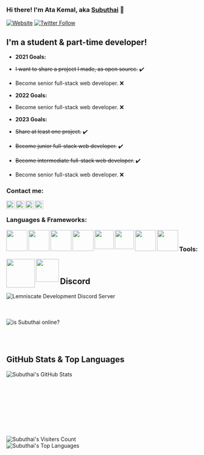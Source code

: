 ### Hi there! I'm Ata Kemal, aka [Subuthai][website] 👋

[![Website](https://img.shields.io/website?label=subuthai.xyz&style=for-the-badge&url=https%3A%2F%2Fsubuthai.xyz)](https://subuthai.xyz)
[![Twitter Follow](https://img.shields.io/twitter/follow/subuthai_?color=1DA1F2&logo=twitter&style=for-the-badge)](https://twitter.com/intent/follow?original_referer=https%3A%2F%2Fgithub.com%2FSubuthai&screen_name=subuthai_)

## I'm a student & part-time developer!

- **2021 Goals:**
- <s>I want to share a project I made, as open source.</s> ✔️
- Become senior full-stack web developer. ❌
  
- **2022 Goals:**
- Become senior full-stack web developer. ❌
  
- **2023 Goals:**
- <s>Share at least one project.</s> ✔️
- <s>Become junior full-stack web developer.</s> ✔️
- <s>Become intermediate full-stack web developer.</s> ✔️
- Become senior full-stack web developer. ❌

### Contact me:

[<img align="left" alt="subuthai.xyz" width="22px" src="https://img.icons8.com/?size=512&id=dxoYK8bxqiJr&format=png" />][website]
[<img align="left" alt="subuthai | YouTube" width="22px" src="https://img.icons8.com/fluency/48/000000/youtube-play.png" />][youtube]
[<img align="left" alt="subuthai_ | Twitter" width="22px" src="https://img.icons8.com/fluency/48/000000/twitter.png" />][twitter]
[<img align="left" alt="subuthai_ | Instagram" width="22px" src="https://img.icons8.com/fluency/48/000000/instagram-new.png" />][instagram]

<br />

### Languages & Frameworks:

<img align="left" width="55px" src="https://img.shields.io/badge/Next.js-000.svg?logo=next.js&style=flat" />
<img align="left" width="55px" src="https://img.shields.io/badge/Node.js-323232.svg?logo=node.js&style=flat" />
<img align="left" width="55px" src="https://img.shields.io/badge/JavaScript-000.svg?logo=javascript&style=flat" />
<img align="left" width="55px" src="https://img.shields.io/badge/TypeScript-f7f7f7.svg?logo=typescript&style=flat" />
<img align="left" width="50px" src="https://img.shields.io/badge/HTML5-ececec.svg?logo=html5&style=flat" />
<img align="left" width="50px" src="https://img.shields.io/badge/CSS3-2572b6.svg?logo=css3&style=flat" />
<img align="left" width="55px" src="https://img.shields.io/badge/MongoDB-fff.svg?logo=mongodb&style=flat" /> 
<img align="left" width="55px" src="https://img.shields.io/badge/MySQL-f29111.svg?logo=mysql&style=flat" />

<br />

### Tools:

<img align="left" width="75px" src="https://img.shields.io/badge/Visual Studio Code-007acc.svg?logo=visual-studio-code&style=flat-square" />
<img align="left" width="60px" src="https://img.shields.io/badge/WebStorm-000.svg?logo=webstorm&style=flat-square" />

<br />

## Discord 
  [<img align="left" alt="Lemniscate Development Discord Server" src="https://discordapp.com/api/guilds/638385129030418452/widget.png?style=banner2" alt="Lemniscate Dev"/>][discord]
  <br /><br /><br /><br />
  <img align="left" alt="is Subuthai online?" src="https://dcbadge.vercel.app/api/shield/275723948803489792?style=flat&theme=clean" />

<br />
<br />
<br />

## GitHub Stats & Top Languages
  <img align="left" alt="Subuthai's GitHub Stats" src="https://github-readme-stats.vercel.app/api?username=subuthai&theme=dark" />
  <br /><br /><br /><br /><br /><br /><br /><br /><br /><br />
  <img align="left" alt="Subuthai's Visiters Count" src="https://komarev.com/ghpvc/?username=Subuthai">
  <br />
  <img aligh="left" alt="Subuthai's Top Languages" src="https://github-readme-stats.vercel.app/api/top-langs/?username=subuthai&theme=dark">

<br />

[website]: https://subuthai.xyz
[twitter]: https://twitter.com/subuthai_
[youtube]: https://youtube.com/Subuthai
[instagram]: https://instagram.com/subuthai_
[discord]: https://discord.gg/adXEBUK94B
